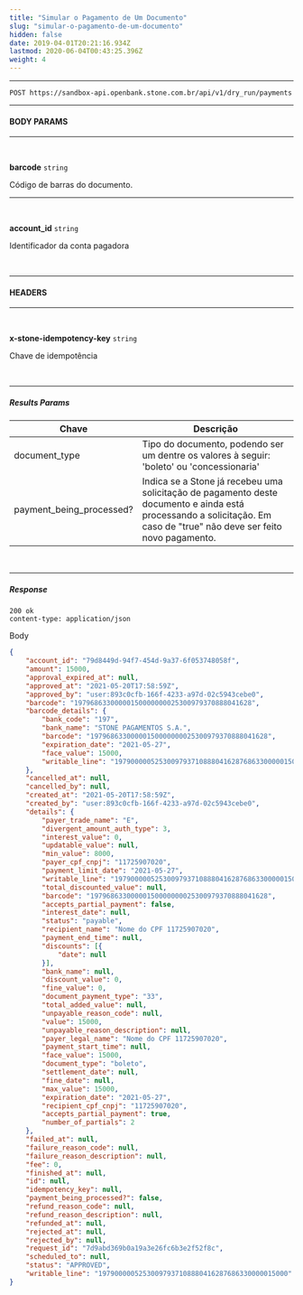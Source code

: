 ```yaml
---
title: "Simular o Pagamento de Um Documento"
slug: "simular-o-pagamento-de-um-documento"
hidden: false
date: 2019-04-01T20:21:16.934Z
lastmod: 2020-06-04T00:43:25.396Z
weight: 4
---
```


---

```
POST https://sandbox-api.openbank.stone.com.br/api/v1/dry_run/payments
```

---

#### **BODY PARAMS**

---

<br>

**barcode**  `string`

Código de barras do documento.

---
<br>

**account_id**  `string`

Identificador da conta pagadora

<br>

---
#### **HEADERS**

---
<br>

**x-stone-idempotency-key**  `string`

Chave de idempotência

<br>

---

##### Results Params

| Chave                    | Descrição                                                                                                                                                              |
| ------------------------ | ---------------------------------------------------------------------------------------------------------------------------------------------------------------------- |
| document_type            | Tipo do documento, podendo ser um dentre os valores à seguir: 'boleto' ou 'concessionaria'                                                                             |
| payment_being_processed? | Indica se a Stone já recebeu uma solicitação de pagamento deste documento e ainda está processando a solicitação. Em caso de "true" não deve ser feito novo pagamento. |

<br>

---

##### **Response**

```
200 ok
content-type: application/json
```
Body
```json
{
    "account_id": "79d8449d-94f7-454d-9a37-6f053748058f",
    "amount": 15000,
    "approval_expired_at": null,
    "approved_at": "2021-05-20T17:58:59Z",
    "approved_by": "user:893c0cfb-166f-4233-a97d-02c5943cebe0",
    "barcode": "19796863300000150000000025300979370888041628",
    "barcode_details": {
        "bank_code": "197",
        "bank_name": "STONE PAGAMENTOS S.A.",
        "barcode": "19796863300000150000000025300979370888041628",
        "expiration_date": "2021-05-27",
        "face_value": 15000,
        "writable_line": "19790000052530097937108880416287686330000015000"
    },
    "cancelled_at": null,
    "cancelled_by": null,
    "created_at": "2021-05-20T17:58:59Z",
    "created_by": "user:893c0cfb-166f-4233-a97d-02c5943cebe0",
    "details": {
        "payer_trade_name": "E",
        "divergent_amount_auth_type": 3,
        "interest_value": 0,
        "updatable_value": null,
        "min_value": 8000,
        "payer_cpf_cnpj": "11725907020",
        "payment_limit_date": "2021-05-27",
        "writable_line": "19790000052530097937108880416287686330000015000",
        "total_discounted_value": null,
        "barcode": "19796863300000150000000025300979370888041628",
        "accepts_partial_payment": false,
        "interest_date": null,
        "status": "payable",
        "recipient_name": "Nome do CPF 11725907020",
        "payment_end_time": null,
        "discounts": [{
            "date": null
        }],
        "bank_name": null,
        "discount_value": 0,
        "fine_value": 0,
        "document_payment_type": "33",
        "total_added_value": null,
        "unpayable_reason_code": null,
        "value": 15000,
        "unpayable_reason_description": null,
        "payer_legal_name": "Nome do CPF 11725907020",
        "payment_start_time": null,
        "face_value": 15000,
        "document_type": "boleto",
        "settlement_date": null,
        "fine_date": null,
        "max_value": 15000,
        "expiration_date": "2021-05-27",
        "recipient_cpf_cnpj": "11725907020",
        "accepts_partial_payment": true,
        "number_of_partials": 2
    },
    "failed_at": null,
    "failure_reason_code": null,
    "failure_reason_description": null,
    "fee": 0,
    "finished_at": null,
    "id": null,
    "idempotency_key": null,
    "payment_being_processed?": false,
    "refund_reason_code": null,
    "refund_reason_description": null,
    "refunded_at": null,
    "rejected_at": null,
    "rejected_by": null,
    "request_id": "7d9abd369b0a19a3e26fc6b3e2f52f8c",
    "scheduled_to": null,
    "status": "APPROVED",
    "writable_line": "19790000052530097937108880416287686330000015000"
}
```
